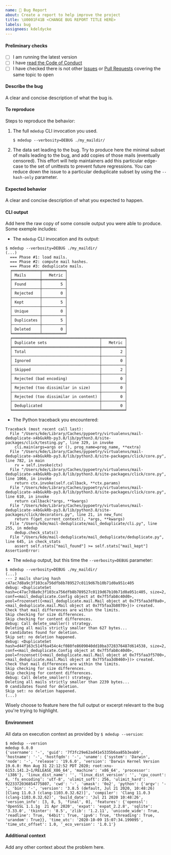 ```yaml
---
name: 🐛 Bug Report
about: Create a report to help improve the project
title: \U0001F41B <CHANGE BUG REPORT TITLE HERE>
labels: bug
assignees: kdeldycke
---
```


#### Preliminary checks

- [ ] I am running the latest version
- [ ] I have [read the Code of Conduct](https://github.com/kdeldycke/mail-deduplicate/blob/develop/.github/code-of-conduct.md)
- [ ] I have checked there is not other [Issues](https://github.com/kdeldycke/mail-deduplicate/issues) or [Pull Requests](https://github.com/kdeldycke/mail-deduplicate/pulls) covering the same topic to open

#### Describe the bug

A clear and concise description of what the bug is.

#### To reproduce

Steps to reproduce the behavior:

1. The full `mdedup` CLI invocation you used.

   ```shell-session
   $ mdedup --verbosity=DEBUG ./my_maildir/
   ```

1. The data set leading to the bug.
   Try to produce here the minimal subset of mails leading to the bug, and add copies of those mails (eventually censored).
   This effort will help maintainers add this particular edge-case to the set of unittests to prevent future regressions.
   You can reduce down the issue to a particular deduplicate subset by using the `--hash-only` parameter.

#### Expected behavior

A clear and concise description of what you expected to happen.

#### CLI output

Add here the raw copy of some console output you were able to produce. Some exemple includes:

- The `mdedup` CLI invocation and its output:

```shell-session
$ mdedup --verbosity=DEBUG ./my_maildir/
(...)
  === Phase #1: load mails.
  === Phase #2: compute mail hashes.
  === Phase #3: deduplicate mails.
  ╒════════════╤══════════╕
  │ Mails      │   Metric │
  ╞════════════╪══════════╡
  │ Found      │        5 │
  ├────────────┼──────────┤
  │ Rejected   │        0 │
  ├────────────┼──────────┤
  │ Kept       │        5 │
  ├────────────┼──────────┤
  │ Unique     │        0 │
  ├────────────┼──────────┤
  │ Duplicates │        5 │
  ├────────────┼──────────┤
  │ Deleted    │        0 │
  ╘════════════╧══════════╛
  ╒══════════════════════════════════════╤══════════╕
  │ Duplicate sets                       │   Metric │
  ╞══════════════════════════════════════╪══════════╡
  │ Total                                │        2 │
  ├──────────────────────────────────────┼──────────┤
  │ Ignored                              │        0 │
  ├──────────────────────────────────────┼──────────┤
  │ Skipped                              │        2 │
  ├──────────────────────────────────────┼──────────┤
  │ Rejected (bad encoding)              │        0 │
  ├──────────────────────────────────────┼──────────┤
  │ Rejected (too dissimilar in size)    │        0 │
  ├──────────────────────────────────────┼──────────┤
  │ Rejected (too dissimilar in content) │        0 │
  ├──────────────────────────────────────┼──────────┤
  │ Deduplicated                         │        0 │
  ╘══════════════════════════════════════╧══════════╛
```

- The Python traceback you encountered:

```python-tb
Traceback (most recent call last):
  File "/Users/kde/Library/Caches/pypoetry/virtualenvs/mail-deduplicate-x4bGukRb-py3.8/lib/python3.8/site-packages/click/testing.py", line 329, in invoke
    cli.main(args=args or (), prog_name=prog_name, **extra)
  File "/Users/kde/Library/Caches/pypoetry/virtualenvs/mail-deduplicate-x4bGukRb-py3.8/lib/python3.8/site-packages/click/core.py", line 782, in main
    rv = self.invoke(ctx)
  File "/Users/kde/Library/Caches/pypoetry/virtualenvs/mail-deduplicate-x4bGukRb-py3.8/lib/python3.8/site-packages/click/core.py", line 1066, in invoke
    return ctx.invoke(self.callback, **ctx.params)
  File "/Users/kde/Library/Caches/pypoetry/virtualenvs/mail-deduplicate-x4bGukRb-py3.8/lib/python3.8/site-packages/click/core.py", line 610, in invoke
    return callback(*args, **kwargs)
  File "/Users/kde/Library/Caches/pypoetry/virtualenvs/mail-deduplicate-x4bGukRb-py3.8/lib/python3.8/site-packages/click/decorators.py", line 21, in new_func
    return f(get_current_context(), *args, **kwargs)
  File "/Users/kde/mail-deduplicate/mail_deduplicate/cli.py", line 255, in mdedup
    dedup.check_stats()
  File "/Users/kde/mail-deduplicate/mail_deduplicate/deduplicate.py", line 645, in check_stats
    assert self.stats["mail_found"] >= self.stats["mail_kept"]
AssertionError:
```

- The `mdedup` output, but this time the `--verbosity=DEBUG` parameter:

```shell-session
$ mdedup --verbosity=DEBUG ./my_maildir/
(...)
--- 2 mails sharing hash c47ac7d8a9c3f103ca756dfb8b789527c0119d67b10b71d0a951c405
debug: <DuplicateSet hash=c47ac7d8a9c3f103ca756dfb8b789527c0119d67b10b71d0a951c405, size=2, conf=<mail_deduplicate.Config object at 0x7f5fab8c40d0>, pool=frozenset({<mail_deduplicate.mail.Mail object at 0x7f5faa3df0a0>, <mail_deduplicate.mail.Mail object at 0x7f5faa3b8070>})> created.
Check that mail differences are within the limits.
Skip checking for size differences.
Skip checking for content differences.
debug: Call delete_smaller() strategy.
Deleting all mails strictly smaller than 627 bytes...
0 candidates found for deletion.
Skip set: no deletion happened.
debug: <DuplicateSet hash=d44f163c514f6a454c4cf080fe8609040dd10ba3728376487d614538, size=2, conf=<mail_deduplicate.Config object at 0x7f5fab8c40d0>, pool=frozenset({<mail_deduplicate.mail.Mail object at 0x7f5faa3f5700>, <mail_deduplicate.mail.Mail object at 0x7f5faa3d8460>})> created.
Check that mail differences are within the limits.
Skip checking for size differences.
Skip checking for content differences.
debug: Call delete_smaller() strategy.
Deleting all mails strictly smaller than 2239 bytes...
0 candidates found for deletion.
Skip set: no deletion happened.
(...)
```

Wisely choose to feature here the full output or excerpt relevant to the bug you're trying to highlight.

#### Environment

All data on execution context as provided by `$ mdedup --version`:

```shell-session
$ mdedup --version
mdedup 6.0.0
{'username': '-', 'guid': '7f3fc29e62ad41e5335b6aa85b3eab9', 'hostname': '-', 'hostfqdn': '-', 'uname': {'system': 'Darwin', 'node': '-', 'release': '19.6.0', 'version': 'Darwin Kernel Version 19.6.0: Mon Aug 31 22:12:52 PDT 2020; root:xnu-6153.141.2~1/RELEASE_X86_64', 'machine': 'x86_64', 'processor': 'i386'}, 'linux_dist_name': '', 'linux_dist_version': '', 'cpu_count': 4, 'fs_encoding': 'utf-8', 'ulimit_soft': 256, 'ulimit_hard': 9223372036854775807, 'cwd': '-', 'umask': '0o2', 'python': {'argv': '-', 'bin': '-', 'version': '3.8.5 (default, Jul 21 2020, 10:48:26) [Clang 11.0.3 (clang-1103.0.32.62)]', 'compiler': 'Clang 11.0.3 (clang-1103.0.32.62)', 'build_date': 'Jul 21 2020 10:48:26', 'version_info': [3, 8, 5, 'final', 0], 'features': {'openssl': 'OpenSSL 1.1.1g  21 Apr 2020', 'expat': 'expat_2.2.8', 'sqlite': '3.33.0', 'tkinter': '8.5', 'zlib': '1.2.11', 'unicode_wide': True, 'readline': True, '64bit': True, 'ipv6': True, 'threading': True, 'urandom': True}}, 'time_utc': '2020-10-09 15:07:34.199095', 'time_utc_offset': 1.0, '_eco_version': '1.0.1'}
```

#### Additional context

Add any other context about the problem here.
